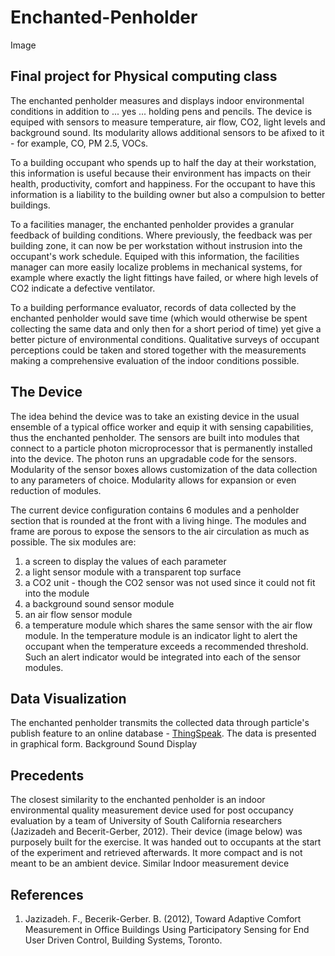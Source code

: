 # Enchanted-Penholder
Image
## Final project for Physical computing class
The enchanted penholder measures and displays indoor environmental conditions in addition to ... yes ... holding pens and pencils. The device is equiped with sensors to measure temperature, air flow, CO2, light levels and background sound. Its modularity allows additional sensors to be afixed to it - for example, CO, PM 2.5, VOCs. 

To a building occupant who spends up to half the day at their workstation, this information is useful because their environment has impacts on their health, productivity, comfort and happiness. For the occupant to have this information is a liability to the building owner but also a compulsion to better buildings.

To a facilities manager, the enchanted penholder provides a granular feedback of building conditions. Where previously, the feedback was per building zone, it can now be per workstation without instrusion into the occupant's work schedule. Equiped with this information, the facilities manager can more easily localize problems in mechanical systems, for example where exactly the light fittings have failed, or where high levels of CO2 indicate a defective ventilator.

To a building performance evaluator, records of data collected by the enchanted penholder would save time (which would otherwise be spent collecting the same data and only then for a short period of time) yet give a better picture of environmental conditions. Qualitative surveys of occupant perceptions could be taken and stored together with the measurements making a comprehensive evaluation of the indoor conditions possible.

## The Device
The idea behind the device was to take an existing device in the usual ensemble of a typical office worker and equip it with sensing capabilities, thus the enchanted penholder. The sensors are built into modules that connect to a particle photon microprocessor that is permanently installed into the device. The photon runs an upgradable code for the sensors. Modularity of the sensor boxes allows customization of the data collection to any parameters of choice. Modularity allows for expansion or even reduction of modules.

The current device configuration contains 6 modules and a penholder section that is rounded at the front with a living hinge. The modules and frame are porous to expose the sensors to the air circulation as much as possible. The six modules are:
1. a screen to display the values of each parameter
2. a light sensor module with a transparent top surface
3. a CO2 unit - though the CO2 sensor was not used since it could not fit into the module
4. a background sound sensor module
5. an air flow sensor module
6. a temperature module which shares the same sensor with the air flow module. In the temperature module is an indicator light to alert the occupant when the temperature exceeds a recommended threshold. Such an alert indicator would be integrated into each of the sensor modules.

## Data Visualization
The enchanted penholder transmits the collected data through particle's publish feature to an online database - [ThingSpeak](https://thingspeak.com/). The data is presented in graphical form.
Background Sound Display

## Precedents
The closest similarity to the enchanted penholder is an indoor environmental quality measurement device used for post occupancy evaluation by a team of University of South California researchers (Jazizadeh and Becerit-Gerber, 2012). Their device (image below) was purposely built for the exercise. It was handed out to occupants at the start of the experiment and retrieved afterwards. It more compact and is not meant to be an ambient device.
Similar Indoor measurement device


## References
1. Jazizadeh. F., Becerik-Gerber. B. (2012), Toward Adaptive Comfort Measurement in Office Buildings Using Participatory Sensing for End User Driven Control, Building Systems, Toronto.
